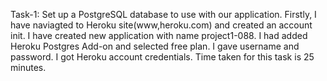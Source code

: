 Task-1:
Set up a PostgreSQL database to use with our application.
Firstly, I have naviagted to Heroku site(www,heroku.com) and created an account init.
I have created new application with name project1-088.
I had added Heroku Postgres Add-on and selected free plan.
I gave username and password.
I got Heroku account credentials.
Time taken for this task is 25 minutes.

<!-- Task-2:
python and flask
Firstly, I have installed flask usin pip command(py -m pip install flask)
I have downloaded the zip file(project1) then I installed requirements.txt(py -m pip install -r requirements.txt)
I have set the FLASK_APP to the filename (application.py)
I have set the FLASK_DEBUG to 1, Which activate flask debugger and automatically reload our application whenever we save changes to our file.
I have set DATABASE_URL to Heroku credentials.
The Werkzeug version was old so I updated it by uninstalling that version and again installed Werkzeug new version.
I had run the application by using flask run(py -m flask run).
I got the URL and I pasted the URL.I got the output: "Project-1:TODO"!

Task-3:
I created a goodreads account and gave information to develop an API key.
I have created on goodreads.py file in that I gave API key to check the book details through that python file.
I got the book deatils based on KEY and ISBN number. -->


